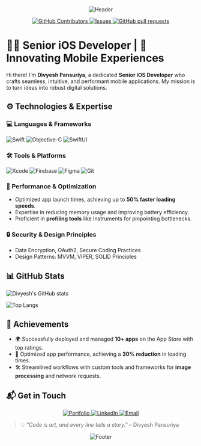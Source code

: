 <div align="center">
  <img src="https://capsule-render.vercel.app/api?type=waving&color=0:ff6f61,100:ffc371&height=200&section=header&text=Divyesh%20Pansuriya&fontSize=40&fontColor=ffffff&fontAlignY=50" alt="Header" />
</div>

<p align="center">
    <a href="https://github.com/divyesh-pansuriya/divyesh-pansuriya/graphs/contributors">
      <img alt="GitHub Contributors" src="https://img.shields.io/github/contributors/divyesh-pansuriya/divyesh-pansuriya" />
    </a>
    <a href="https://github.com/divyesh-pansuriya/divyesh-pansuriya/issues">
      <img alt="Issues" src="https://img.shields.io/github/issues/divyesh-pansuriya/divyesh-pansuriya?color=0088ff" />
    </a>
    <a href="https://github.com/divyesh-pansuriya/divyesh-pansuriya/pulls">
      <img alt="GitHub pull requests" src="https://img.shields.io/github/issues-pr/divyesh-pansuriya/divyesh-pansuriya?color=0088ff" />
    </a>
  </p>

# 👨‍💻 Senior iOS Developer | 🚀 Innovating Mobile Experiences

Hi there! I’m **Divyesh Pansuriya**, a dedicated **Senior iOS Developer** who crafts seamless, intuitive, and performant mobile applications. My mission is to turn ideas into robust digital solutions.

## ⚙️ Technologies & Expertise
### 💻 Languages & Frameworks
![Swift](https://img.shields.io/badge/Swift-FA7343?style=for-the-badge&logo=swift&logoColor=white)
![Objective-C](https://img.shields.io/badge/Objective--C-1572B6?style=for-the-badge&logo=c&logoColor=white)
![SwiftUI](https://img.shields.io/badge/SwiftUI-000000?style=for-the-badge&logo=apple&logoColor=white)

### 🛠 Tools & Platforms
![Xcode](https://img.shields.io/badge/Xcode-1572B6?style=for-the-badge&logo=xcode&logoColor=white)
![Firebase](https://img.shields.io/badge/Firebase-FFCA28?style=for-the-badge&logo=firebase&logoColor=black)
![Figma](https://img.shields.io/badge/Figma-000000?style=for-the-badge&logo=figma&logoColor=white)
![Git](https://img.shields.io/badge/Git-F05032?style=for-the-badge&logo=git&logoColor=white)

### 🔧 Performance & Optimization
- Optimized app launch times, achieving up to **50% faster loading speeds**.  
- Expertise in reducing memory usage and improving battery efficiency.  
- Proficient in **profiling tools** like Instruments for pinpointing bottlenecks.
  
### 🔒 Security & Design Principles
- Data Encryption, OAuth2, Secure Coding Practices  
- Design Patterns: MVVM, VIPER, SOLID Principles  

## 📊 GitHub Stats

![Divyesh's GitHub stats](https://github-readme-stats.vercel.app/api?username=divyesh-pansuriya\&bg_color=30,e96443,904e95\&title_color=fff\&text_color=fff) 

![Top Langs](https://github-readme-stats.vercel.app/api/top-langs/?username=divyesh-pansuriya\&layout=compact)

## 🌟 Achievements
- 🌍 Successfully deployed and managed **10+ apps** on the App Store with top ratings.  
- 🚀 Optimized app performance, achieving a **30% reduction** in loading times.  
- 🛠 Streamlined workflows with custom tools and frameworks for **image processing** and network requests.  

## 📬 Get in Touch
<div align="center">
  <a href="https://divyesh-pansuriya.github.io/">
    <img src="https://img.shields.io/badge/Portfolio-0052CC?style=for-the-badge&logo=About.me&logoColor=white" alt="Portfolio" />
  </a>
  <a href="https://www.linkedin.com/in/divyesh-pansuriya">
    <img src="https://img.shields.io/badge/LinkedIn-0A66C2?style=for-the-badge&logo=linkedin&logoColor=white" alt="LinkedIn" />
  </a>
  <a href="mailto:adpansuriya7300@gmail.com">
    <img src="https://img.shields.io/badge/Email-D14836?style=for-the-badge&logo=gmail&logoColor=white" alt="Email" />
  </a>
</div>

> 💡 _"Code is art, and every line tells a story."_ – Divyesh Pansuriya  

<div align="center">
  <img src="https://capsule-render.vercel.app/api?type=waving&color=0:ffc371,100:ff6f61&text=Thank%20You&fontSize=25&fontColor=ffffff&height=100&section=footer&fontAlignY=75" alt="Footer" />
</div>
